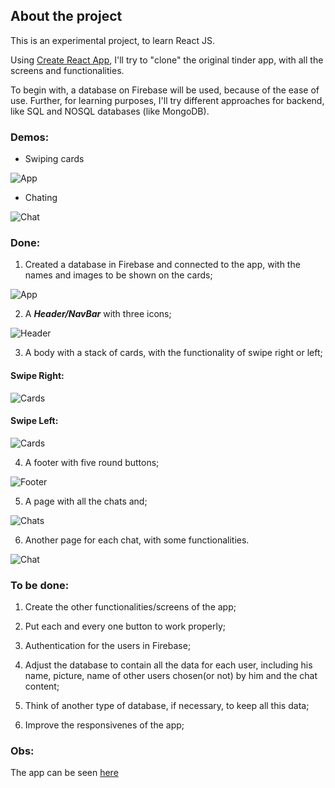 ## About the project

This is an experimental project, to learn React JS.

Using [Create React App](https://github.com/facebook/create-react-app), I'll try to "clone" the original tinder app, with all the screens and functionalities.

To begin with, a database on Firebase will be used, because of the ease of use. Further, for learning purposes, I'll try different approaches for backend, like SQL and NOSQL databases (like MongoDB).

### Demos:

- Swiping cards

![App](Demos/tinderDemo.gif)

- Chating

![Chat](Demos/Chat.gif)

### Done: 
1. Created a database in Firebase and connected to the app, with the names and images to be shown on the cards;

![App](Pictures/App.jpg)

2. A ***Header/NavBar*** with three icons;

![Header](Pictures/Header.jpg)

3. A body with a stack of cards, with the functionality of swipe right or left;

#### Swipe Right:
![Cards](Pictures/Cards.jpg)

#### Swipe Left:
![Cards](Pictures/CardsLeft.jpg)

4. A footer with five round buttons;

![Footer](Pictures/Footer.jpg)

5. A page with all the chats and;

![Chats](Pictures/Chats.jpg)

6. Another page for each chat, with some functionalities.

![Chat](Pictures/Chat.jpg)


### To be done:
1. Create the other functionalities/screens of the app;

2. Put each and every one button to work properly;

2. Authentication for the users in Firebase;

3. Adjust the database to contain all the data for each user, including his name, picture, name of other users chosen(or not) by him and the chat content;

4. Think of another type of database, if necessary, to keep all this data;

5. Improve the responsivenes of the app;


### Obs:
The app can be seen [here](https://tinder-clone-c1a91.web.app)


